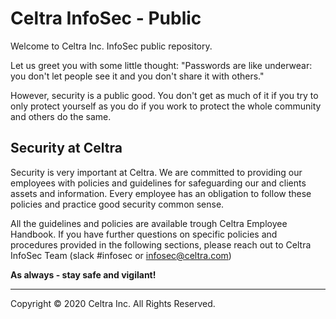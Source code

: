 # Celtra InfoSec - Public
Welcome to Celtra Inc. InfoSec public repository.

Let us greet you with some little thought: "Passwords are like underwear: you don't let people see it and you don't share it with others."

However, security is a public good. You don't get as much of it if you try to only protect yourself as you do if you work to protect the whole community and others do the same. 

## Security at Celtra

Security is very important at Celtra. We are committed to providing our employees with policies and guidelines for safeguarding our and clients assets and information. Every employee has an obligation to follow these policies and practice good security common sense.


All the guidelines and policies are available trough Celtra Employee Handbook. If you have further questions on specific policies and procedures provided in the following sections, please reach out to Celtra InfoSec Team (slack #infosec or infosec@celtra.com)

**As always - stay safe and vigilant!**

-------------------------
Copyright © 2020 Celtra Inc. All Rights Reserved.
